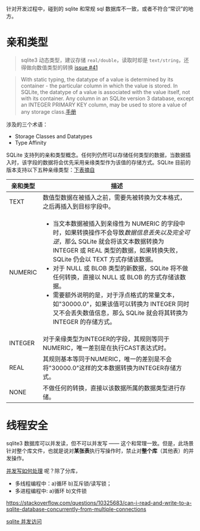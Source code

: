 针对开发过程中，碰到的 sqlite 和常规 sql 数据库不一致，或者不符合“常识”的地方。

# 亲和类型

> sqlite3 动态类型，建议存储 `real/double`，读取时却是 `text/string`，还得做向数值类型的转换 [issue #41][1]

> With static typing, the datatype of a value is determined by its container - the particular column in which the value is stored.
> In SQLite, the datatype of a value is associated with the value itself, not with its container.
> Any column in an SQLite version 3 database, except an INTEGER PRIMARY KEY column, may be used to store a value of any storage class.[手册][2]

涉及的三个术语：
- Storage Classes and Datatypes
- Type Affinity

SQLite 支持列的亲和类型概念。任何列仍然可以存储任何类型的数据，当数据插入时，该字段的数据将会优先采用亲缘类型作为该值的存储方式。SQLite 目前的版本支持以下五种亲缘类型：[下表摘自][3]

|亲和类型	|描述|
|-----|--|
|TEXT	|数值型数据在被插入之前，需要先被转换为文本格式，之后再插入到目标字段中。|
|NUMERIC|<ul><li>当文本数据被插入到亲缘性为 NUMERIC 的字段中时，如果转换操作不会导致*数据信息丢失以及完全可逆*，那么 SQLite 就会将该文本数据转换为 INTEGER 或 REAL 类型的数据，如果转换失败，SQLite 仍会以 TEXT 方式存储该数据。</li><li>对于 NULL 或 BLOB 类型的新数据，SQLite 将不做任何转换，直接以 NULL 或 BLOB 的方式存储该数据。</li><li>需要额外说明的是，对于浮点格式的常量文本，如"30000.0"，如果该值可以转换为 INTEGER 同时又不会丢失数值信息，那么 SQLite 就会将其转换为 INTEGER 的存储方式。</li></ul>|
|INTEGER	|对于亲缘类型为INTEGER的字段，其规则等同于NUMERIC，唯一差别是在执行CAST表达式时。|
|REAL	|其规则基本等同于NUMERIC，唯一的差别是不会将"30000.0"这样的文本数据转换为INTEGER存储方式。|
|NONE	|不做任何的转换，直接以该数据所属的数据类型进行存储。　|　

# 线程安全

sqlite3 数据库可以并发读，但不可以并发写 —— 这个和常理一致。但是，此场景针对整个库文件，也就是说对**某张表**执行写操作时，禁止对**整个库**（其他表）的并发操作。

[并发写如何处理][4] 呢？除了分库，

- 多线程编程中：a)循环 b)互斥锁/读写锁；
- 多进程编程中: a)循环 b)文件锁

https://stackoverflow.com/questions/10325683/can-i-read-and-write-to-a-sqlite-database-concurrently-from-multiple-connections

[sqlite 并发访问](http://blog.51cto.com/linzimo777/1544202)

[1]:https://github.com/tnie/StockDataLayer/issues/41
[2]:https://www.sqlite.org/datatype3.html
[3]:http://www.runoob.com/sqlite/sqlite-data-types.html
[4]:https://blog.csdn.net/wxh525123/article/details/7974798